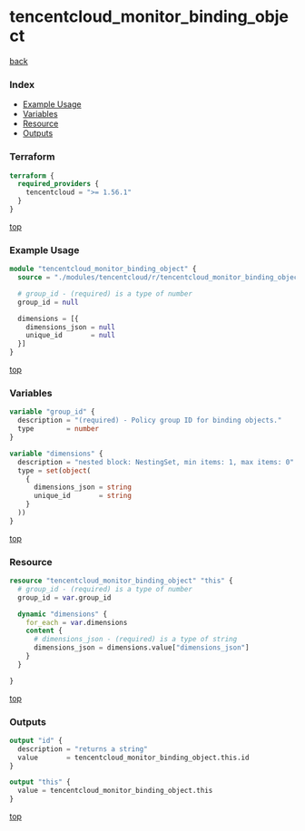 # tencentcloud_monitor_binding_object

[back](../tencentcloud.md)

### Index

- [Example Usage](#example-usage)
- [Variables](#variables)
- [Resource](#resource)
- [Outputs](#outputs)

### Terraform

```terraform
terraform {
  required_providers {
    tencentcloud = ">= 1.56.1"
  }
}
```

[top](#index)

### Example Usage

```terraform
module "tencentcloud_monitor_binding_object" {
  source = "./modules/tencentcloud/r/tencentcloud_monitor_binding_object"

  # group_id - (required) is a type of number
  group_id = null

  dimensions = [{
    dimensions_json = null
    unique_id       = null
  }]
}
```

[top](#index)

### Variables

```terraform
variable "group_id" {
  description = "(required) - Policy group ID for binding objects."
  type        = number
}

variable "dimensions" {
  description = "nested block: NestingSet, min items: 1, max items: 0"
  type = set(object(
    {
      dimensions_json = string
      unique_id       = string
    }
  ))
}
```

[top](#index)

### Resource

```terraform
resource "tencentcloud_monitor_binding_object" "this" {
  # group_id - (required) is a type of number
  group_id = var.group_id

  dynamic "dimensions" {
    for_each = var.dimensions
    content {
      # dimensions_json - (required) is a type of string
      dimensions_json = dimensions.value["dimensions_json"]
    }
  }

}
```

[top](#index)

### Outputs

```terraform
output "id" {
  description = "returns a string"
  value       = tencentcloud_monitor_binding_object.this.id
}

output "this" {
  value = tencentcloud_monitor_binding_object.this
}
```

[top](#index)